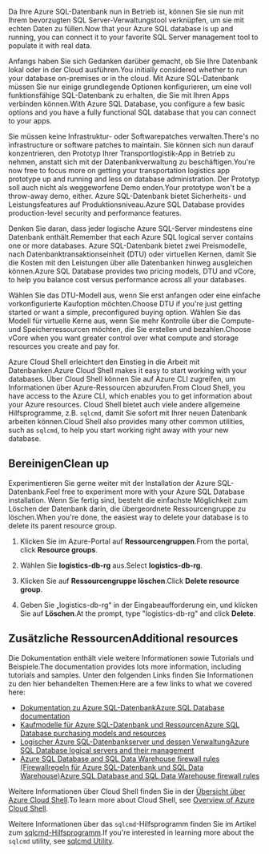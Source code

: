 <span data-ttu-id="800d3-101">Da Ihre Azure SQL-Datenbank nun in Betrieb ist, können Sie sie nun mit Ihrem bevorzugten SQL Server-Verwaltungstool verknüpfen, um sie mit echten Daten zu füllen.</span><span class="sxs-lookup"><span data-stu-id="800d3-101">Now that your Azure SQL database is up and running, you can connect it to your favorite SQL Server management tool to populate it with real data.</span></span>

<span data-ttu-id="800d3-102">Anfangs haben Sie sich Gedanken darüber gemacht, ob Sie Ihre Datenbank lokal oder in der Cloud ausführen.</span><span class="sxs-lookup"><span data-stu-id="800d3-102">You initially considered whether to run your database on-premises or in the cloud.</span></span> <span data-ttu-id="800d3-103">Mit Azure SQL-Datenbank müssen Sie nur einige grundlegende Optionen konfigurieren, um eine voll funktionsfähige SQL-Datenbank zu erhalten, die Sie mit Ihren Apps verbinden können.</span><span class="sxs-lookup"><span data-stu-id="800d3-103">With Azure SQL Database, you configure a few basic options and you have a fully functional SQL database that you can connect to your apps.</span></span>

<span data-ttu-id="800d3-104">Sie müssen keine Infrastruktur- oder Softwarepatches verwalten.</span><span class="sxs-lookup"><span data-stu-id="800d3-104">There's no infrastructure or software patches to maintain.</span></span> <span data-ttu-id="800d3-105">Sie können sich nun darauf konzentrieren, den Prototyp Ihrer Transportlogistik-App in Betrieb zu nehmen, anstatt sich mit der Datenbankverwaltung zu beschäftigen.</span><span class="sxs-lookup"><span data-stu-id="800d3-105">You're now free to focus more on getting your transportation logistics app prototype up and running and less on database administration.</span></span> <span data-ttu-id="800d3-106">Der Prototyp soll auch nicht als weggeworfene Demo enden.</span><span class="sxs-lookup"><span data-stu-id="800d3-106">Your prototype won't be a throw-away demo, either.</span></span> <span data-ttu-id="800d3-107">Azure SQL-Datenbank bietet Sicherheits- und Leistungsfeatures auf Produktionsniveau.</span><span class="sxs-lookup"><span data-stu-id="800d3-107">Azure SQL Database provides production-level security and performance features.</span></span>

<span data-ttu-id="800d3-108">Denken Sie daran, dass jeder logische Azure SQL-Server mindestens eine Datenbank enthält.</span><span class="sxs-lookup"><span data-stu-id="800d3-108">Remember that each Azure SQL logical server contains one or more databases.</span></span> <span data-ttu-id="800d3-109">Azure SQL-Datenbank bietet zwei Preismodelle, nach Datenbanktransaktionseinheit (DTU) oder virtuellen Kernen, damit Sie die Kosten mit den Leistungen über alle Datenbanken hinweg ausgleichen können.</span><span class="sxs-lookup"><span data-stu-id="800d3-109">Azure SQL Database provides two pricing models, DTU and vCore, to help you balance cost versus performance across all your databases.</span></span>

<span data-ttu-id="800d3-110">Wählen Sie das DTU-Modell aus, wenn Sie erst anfangen oder eine einfache vorkonfigurierte Kaufoption möchten.</span><span class="sxs-lookup"><span data-stu-id="800d3-110">Choose DTU if you're just getting started or want a simple, preconfigured buying option.</span></span> <span data-ttu-id="800d3-111">Wählen Sie das Modell für virtuelle Kerne aus, wenn Sie mehr Kontrolle über die Compute- und Speicherressourcen möchten, die Sie erstellen und bezahlen.</span><span class="sxs-lookup"><span data-stu-id="800d3-111">Choose vCore when you want greater control over what compute and storage resources you create and pay for.</span></span>

<span data-ttu-id="800d3-112">Azure Cloud Shell erleichtert den Einstieg in die Arbeit mit Datenbanken.</span><span class="sxs-lookup"><span data-stu-id="800d3-112">Azure Cloud Shell makes it easy to start working with your databases.</span></span> <span data-ttu-id="800d3-113">Über Cloud Shell können Sie auf Azure CLI zugreifen, um Informationen über Azure-Ressourcen abzurufen.</span><span class="sxs-lookup"><span data-stu-id="800d3-113">From Cloud Shell, you have access to the Azure CLI, which enables you to get information about your Azure resources.</span></span> <span data-ttu-id="800d3-114">Cloud Shell bietet auch viele andere allgemeine Hilfsprogramme, z.B. `sqlcmd`, damit Sie sofort mit Ihrer neuen Datenbank arbeiten können.</span><span class="sxs-lookup"><span data-stu-id="800d3-114">Cloud Shell also provides many other common utilities, such as `sqlcmd`, to help you start working right away with your new database.</span></span>

## <a name="clean-up"></a><span data-ttu-id="800d3-115">Bereinigen</span><span class="sxs-lookup"><span data-stu-id="800d3-115">Clean up</span></span>

<!---TODO: Update for sandbox?--->

<span data-ttu-id="800d3-116">Experimentieren Sie gerne weiter mit der Installation der Azure SQL-Datenbank.</span><span class="sxs-lookup"><span data-stu-id="800d3-116">Feel free to experiment more with your Azure SQL Database installation.</span></span> <span data-ttu-id="800d3-117">Wenn Sie fertig sind, besteht die einfachste Möglichkeit zum Löschen der Datenbank darin, die übergeordnete Ressourcengruppe zu löschen.</span><span class="sxs-lookup"><span data-stu-id="800d3-117">When you're done, the easiest way to delete your database is to delete its parent resource group.</span></span>

1. <span data-ttu-id="800d3-118">Klicken Sie im Azure-Portal auf **Ressourcengruppen**.</span><span class="sxs-lookup"><span data-stu-id="800d3-118">From the portal, click **Resource groups**.</span></span>

1. <span data-ttu-id="800d3-119">Wählen Sie **logistics-db-rg** aus.</span><span class="sxs-lookup"><span data-stu-id="800d3-119">Select **logistics-db-rg**.</span></span>

1. <span data-ttu-id="800d3-120">Klicken Sie auf **Ressourcengruppe löschen**.</span><span class="sxs-lookup"><span data-stu-id="800d3-120">Click **Delete resource group**.</span></span>

1. <span data-ttu-id="800d3-121">Geben Sie „logistics-db-rg“ in der Eingabeaufforderung ein, und klicken Sie auf **Löschen**.</span><span class="sxs-lookup"><span data-stu-id="800d3-121">At the prompt, type "logistics-db-rg" and click **Delete**.</span></span>

## <a name="additional-resources"></a><span data-ttu-id="800d3-122">Zusätzliche Ressourcen</span><span class="sxs-lookup"><span data-stu-id="800d3-122">Additional resources</span></span>

<span data-ttu-id="800d3-123">Die Dokumentation enthält viele weitere Informationen sowie Tutorials und Beispiele.</span><span class="sxs-lookup"><span data-stu-id="800d3-123">The documentation provides lots more information, including tutorials and samples.</span></span> <span data-ttu-id="800d3-124">Unter den folgenden Links finden Sie Informationen zu den hier behandelten Themen:</span><span class="sxs-lookup"><span data-stu-id="800d3-124">Here are a few links to what we covered here:</span></span>

- [<span data-ttu-id="800d3-125">Dokumentation zu Azure SQL-Datenbank</span><span class="sxs-lookup"><span data-stu-id="800d3-125">Azure SQL Database documentation</span></span>](https://docs.microsoft.com/azure/sql-database/)
- [<span data-ttu-id="800d3-126">Kaufmodelle für Azure SQL-Datenbank und Ressourcen</span><span class="sxs-lookup"><span data-stu-id="800d3-126">Azure SQL Database purchasing models and resources</span></span>](https://docs.microsoft.com/azure/sql-database/sql-database-service-tiers)
- [<span data-ttu-id="800d3-127">Logischer Azure SQL-Datenbankserver und dessen Verwaltung</span><span class="sxs-lookup"><span data-stu-id="800d3-127">Azure SQL Database logical servers and their management</span></span>](https://docs.microsoft.com/azure/sql-database/sql-database-logical-servers)
- [<span data-ttu-id="800d3-128">Azure SQL Database and SQL Data Warehouse firewall rules (Firewallregeln für Azure SQL-Datenbank und SQL Data Warehouse)</span><span class="sxs-lookup"><span data-stu-id="800d3-128">Azure SQL Database and SQL Data Warehouse firewall rules</span></span>](https://docs.microsoft.com/azure/sql-database/sql-database-firewall-configure)

<span data-ttu-id="800d3-129">Weitere Informationen über Cloud Shell finden Sie in der [Übersicht über Azure Cloud Shell](https://docs.microsoft.com/azure/cloud-shell/overview).</span><span class="sxs-lookup"><span data-stu-id="800d3-129">To learn more about Cloud Shell, see [Overview of Azure Cloud Shell](https://docs.microsoft.com/azure/cloud-shell/overview).</span></span>

<span data-ttu-id="800d3-130">Weitere Informationen über das `sqlcmd`-Hilfsprogramm finden Sie im Artikel zum [sqlcmd-Hilfsprogramm](https://docs.microsoft.com/sql/tools/sqlcmd-utility?view=sql-server-2017).</span><span class="sxs-lookup"><span data-stu-id="800d3-130">If you're interested in learning more about the `sqlcmd` utility, see [sqlcmd Utility](https://docs.microsoft.com/sql/tools/sqlcmd-utility?view=sql-server-2017).</span></span>
